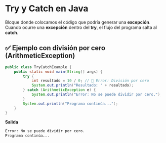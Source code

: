 # Try y Catch en Java
Bloque donde colocamos el código que podría generar una **excepción**.
Cuando ocurre una **excepción** dentro del **try**, el flujo del programa salta al **catch**.

## ✅ Ejemplo con división por cero (ArithmeticException)
```java
public class TryCatchExample {
    public static void main(String[] args) {
        try {
            int resultado = 10 / 0; // 🚨 Error: División por cero
            System.out.println("Resultado: " + resultado);
        } catch (ArithmeticException e) {
            System.out.println("Error: No se puede dividir por cero.");
        }
        System.out.println("Programa continúa...");
    }
}
```

**Salida**
```sh
Error: No se puede dividir por cero.  
Programa continúa...
```

